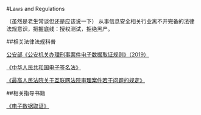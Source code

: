 #Laws and Regulations

（虽然是老生常谈但还是应该说一下）
从事信息安全相关行业离不开完备的法律法规意识，把握底线：授权测试，拒绝黑产。

##相关法律法规科普

[公安部《公安机关办理刑事案件电子数据取证规则》（2019）](https://baike.baidu.com/item/%E5%85%AC%E5%AE%89%E6%9C%BA%E5%85%B3%E5%8A%9E%E7%90%86%E5%88%91%E4%BA%8B%E6%A1%88%E4%BB%B6%E7%94%B5%E5%AD%90%E6%95%B0%E6%8D%AE%E5%8F%96%E8%AF%81%E8%A7%84%E5%88%99/23702428?fr=aladdin)

[《中华人民共和国电子签名法》](https://baike.baidu.com/item/%E4%B8%AD%E5%8D%8E%E4%BA%BA%E6%B0%91%E5%85%B1%E5%92%8C%E5%9B%BD%E7%94%B5%E5%AD%90%E7%AD%BE%E5%90%8D%E6%B3%95/1780444?fr=aladdin)

[《最高人民法院关于互联网法院审理案件若干问题的规定》](https://www.chinacourt.org/article/detail/2018/09/id/3489797.shtml)

##相关指导书籍

[《电子数据取证》](https://baike.baidu.com/item/%E7%94%B5%E5%AD%90%E6%95%B0%E6%8D%AE%E5%8F%96%E8%AF%81/8956498?fr=aladdin)